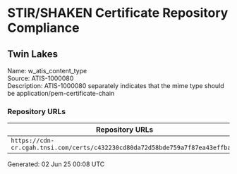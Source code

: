 # STIR/SHAKEN Certificate Repository Compliance

## Twin Lakes

Name: w_atis_content_type\
Source: ATIS-1000080\
Description: ATIS-1000080 separately indicates that the mime type should be application/pem-certificate-chain
### Repository URLs

| Repository URLs | Not After |  Problems | Link |
|-----------------|-----------|-----------|------|
| `https://cdn-cr.cgah.tnsi.com/certs/c432230cd80da72d58bde759a7f87ea43effba4f` | 30&#160;Mar&#160;26&#160;16:08&#160;UTC | true | [view](../../REPOS/271f6abfa67ef0870db4164b1d54514b8739acda/README.md) |


Generated: 02 Jun 25 00:08 UTC